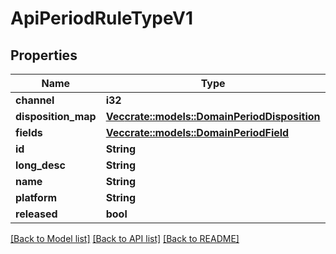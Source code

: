 # ApiPeriodRuleTypeV1

## Properties

Name | Type | Description | Notes
------------ | ------------- | ------------- | -------------
**channel** | **i32** |  | 
**disposition_map** | [**Vec<crate::models::DomainPeriodDisposition>**](domain.Disposition.md) |  | 
**fields** | [**Vec<crate::models::DomainPeriodField>**](domain.Field.md) |  | 
**id** | **String** |  | 
**long_desc** | **String** |  | 
**name** | **String** |  | 
**platform** | **String** |  | 
**released** | **bool** |  | 

[[Back to Model list]](../README.md#documentation-for-models) [[Back to API list]](../README.md#documentation-for-api-endpoints) [[Back to README]](../README.md)


